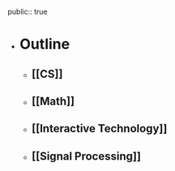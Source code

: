 public:: true

- # Outline
	- ## [[CS]]
	- ## [[Math]]
	- ## [[Interactive Technology]]
	- ## [[Signal Processing]]